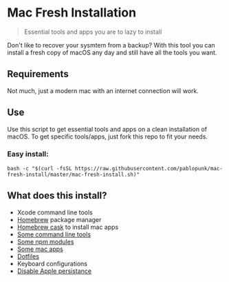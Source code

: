 # Mac Fresh Installation

> Essential tools and apps you are to lazy to install

Don't like to recover your sysmtem from a backup? With this
tool you can install a fresh copy of macOS any day and still
have all the tools you want.


## Requirements

Not much, just a modern mac with an internet connection will work.


## Use

Use this script to get essential tools and apps on a clean installation of macOS. To get specific tools/apps, just fork this repo to fit your needs.

### Easy install:

```shell
bash -c "$(curl -fsSL https://raw.githubusercontent.com/pablopunk/mac-fresh-install/master/mac-fresh-install.sh)"
```


## What does this install?

- Xcode command line tools
- [Homebrew](https://brew.sh) package manager
- [Homebrew cask](https://caskroom.github.io) to install mac apps
- [Some command line tools](./install/brew)
- [Some npm modules](./install/npm)
- [Some mac apps](./install/cask)
- [Dotfiles](https://github.com/pablopunk/dotfiles)
- Keyboard configurations
- [Disable Apple persistance](https://apple.stackexchange.com/questions/124367/stop-mavericks-from-relaunching-applications)
